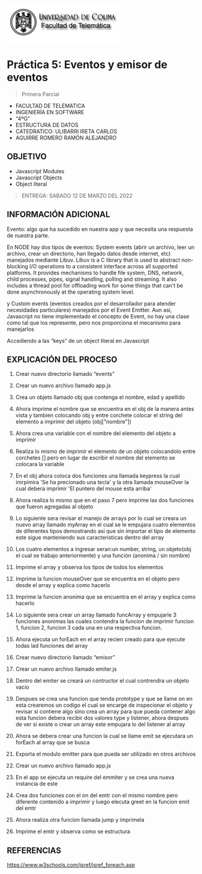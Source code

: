 ![Logo](img/ucol-logo.jpg)

# Práctica 5: Eventos y emisor de eventos

> Primera Parcial

- FACULTAD DE TELEMATICA
- INGENIERÍA EN SOFTWARE
- “4ºG”
- ESTRUCTURA DE DATOS
- CATEDRATICO: ULIBARRI IRETA CARLOS
- AGUIRRE ROMERO RAMÓN ALEJANDRO

## OBJETIVO

- Javascript Modules
- Javascript Objects
- Object literal

> ENTREGA: SABADO 12 DE MARZO DEL 2022

## INFORMACIÓN ADICIONAL

Evento: algo que ha sucedido en nuestra app y que necesita una respuesta de nuestra parte.

En NODE hay dos tipos de eventos: System events (abrir un archivo, leer un archivo, crear un directorio, han llegado datos desde internet, etc) manejados mediante Libuv. Libuv is a C library that is used to abstract non-blocking I/O operations to a consistent interface across all supported platforms. It provides mechanisms to handle file system, DNS, network, child processes, pipes, signal handling, polling and streaming. It also includes a thread pool for offloading work for some things that can't be done asynchronously at the operating system level.

y Custom events (eventos creados por el desarrollador para atender necesidades particulares) manejados por el Event Emitter. Aun asi, Javascript no tiene implementado el concepto de Event, no hay una clase como tal que los represente, pero nos proporciona el mecanismo para manejarlos

Accediendo a las “keys” de un object literal en Javascript

## EXPLICACIÓN DEL PROCESO

1. Crear nuevo directorio llamado “events”

2. Crear un nuevo archivo llamado app.js

3. Crea un objeto llamado obj que contenga el nombre, edad y apellido

4. Ahora imprime el nombre que se encuentra en el obj de la manera antes vista y tambien colocando obj y entre corchete colocar el string del elemento a imprimir del objeto (obj["nombre"])

5. Ahora crea una variable con el nombre del elemento del objeto a imprimir

6. Realiza lo mismo de imprimir el elemento de un objeto colocandolo entre corchetes [] pero en lugar de escribir el nombre del elemento se colocara la variable

7. En el obj ahora coloca dos funciones una llamada keypress la cual imrpimira 'Se ha precionado una tecla' y la otra llamada mouseOver la cual debera imprimir 'El puntero del mouse esta arriba'

8. Ahora realiza lo mismo que en el paso 7 pero imprime las dos funciones que fueron agregadas al objeto

9. Lo siguiente sera revisar el manejo de arrays por lo cual se creara un nuevo array llamado myArray en el cual se le empujara cuatro elementos de diferentes tipos demostrando asi que sin importar el tipo de elemento este sigue manteniendo sus caracteristicas dentro del array

10. Los cuatro elementos a ingresar seran:un number, string, un objeto(obj el cual se trabajo anteriormente) y una función (anonima / sin nombre)

11. Imprime el array y observa los tipos de todos los elementos

12. Imprime la funcion mouseOver que se encuentra en el objeto pero desde el array y explica como hacerlo

13. Imprime la funcion anonima que se encuentra en el array y explica como hacerlo

14. Lo siguiente sera crear un array llamado funcArray y empujarle 3 funciones anonimas las cuales contendra la funcion de imprimir funcion 1, funcion 2, funcion 3 cada una en una respectiva funcion.

15. Ahora ejecuta un forEach en el array recien creado para que ejecute todas lad funciones del array

16. Crear nuevo directorio llamado “emisor”

17. Crear un nuevo archivo llamado emiter.js

18. Dentro del emiter se creará un contructor el cual contrendra un objeto vacio

19. Despues se crea una funcion que tenda prototype y que se llame on en esta crearemos un codigo el cual se encarge de inspecionar el objeto y revisar si contiene algo sino crea un array para que pueda contener algo esta funcion debera recibir dos valores type y listener, ahora despues de ver si existe o crear un array este empujara lo del listener al array

20. Ahora se debera crear una funcion la cual se llame emit se ejecutara un forEach al array que se busca

21. Exporta el modulo emitter para que pueda ser utilizado en otros archivos

22. Crear un nuevo archivo llamado app.js

23. En el app se ejecuta un require del emmiter y se crea una nueva instancia de este

24. Crea dos funciones con el on del emtr con el mismo nombre pero diferente contenido a imprimir y luego elecuta greet en la funcion emit del emtr

25. Ahora realiza otra funcion llamada jump y imprimela

26. Imprime el emtr y observa como se estructura

## REFERENCIAS

https://www.w3schools.com/jsref/jsref_foreach.asp
